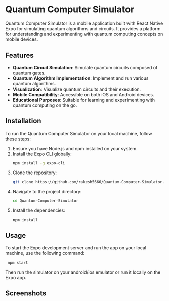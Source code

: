 # Quantum Computer Simulator

Quantum Computer Simulator is a mobile application built with React Native Expo for simulating quantum algorithms and circuits. It provides a platform for understanding and experimenting with quantum computing concepts on mobile devices.

## Features

- **Quantum Circuit Simulation**: Simulate quantum circuits composed of quantum gates.
- **Quantum Algorithm Implementation**: Implement and run various quantum algorithms.
- **Visualization**: Visualize quantum circuits and their execution.
- **Mobile Compatibility**: Accessible on both iOS and Android devices.
- **Educational Purposes**: Suitable for learning and experimenting with quantum computing on the go.

## Installation

To run the Quantum Computer Simulator on your local machine, follow these steps:

1. Ensure you have Node.js and npm installed on your system.
2. Install the Expo CLI globally:
   ```bash
   npm install -g expo-cli
   ```
3. Clone the repository:
   ```bash
   git clone https://github.com/rakesh5666/Quantum-Computer-Simulator.git
   ```
4. Navigate to the project directory:
   ```bash
   cd Quantum-Computer-Simulator
   ```
5. Install the dependencies:
   ```bash
   npm install
   ```

## Usage

  To start the Expo development server and run the app on your local machine, use the following command:
  ```bash
   npm start
   ```
  Then run the simulator on your android/ios emulator or run it locally on the Expo app.
  
## Screenshots

